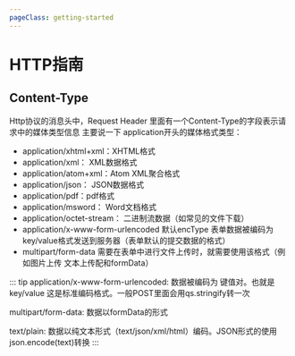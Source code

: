```yaml
---
pageClass: getting-started
---
```


# HTTP指南

## Content-Type

Http协议的消息头中，Request Header 里面有一个Content-Type的字段表示请求中的媒体类型信息
主要说一下 application开头的媒体格式类型：

* application/xhtml+xml：XHTML格式 
* application/xml： XML数据格式
* application/atom+xml：Atom XML聚合格式    
* application/json： JSON数据格式
* application/pdf：pdf格式  
* application/msword： Word文档格式
* application/octet-stream： 二进制流数据（如常见的文件下载）
* application/x-www-form-urlencoded 默认encType 表单数据被编码为 key/value格式发送到服务器（表单默认的提交数据的格式）
* multipart/form-data 需要在表单中进行文件上传时，就需要使用该格式（例如图片上传 文本上传配和formData）

::: tip
  application/x-www-form-urlencoded: 数据被编码为 键值对。也就是key/value 这是标准编码格式。一般POST里面会用qs.stringify转一次
  
  multipart/form-data: 数据以formData的形式 
  
  text/plain: 数据以纯文本形式（text/json/xml/html）编码。JSON形式的使用json.encode(text)转换
:::


<!-- 
::: warning
  ssad 
 ::: -->
